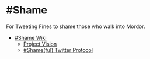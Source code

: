# #Shame
For Tweeting Fines to shame those who walk into Mordor.

* [#Shame Wiki](../../wiki)
  * [Project Vision](../../wiki/%23Shame-Project-Vision)
  * [#Shame(ful) Twitter Protocol](../../wiki/%23Shame(ful)-Twitter-Protocol)
